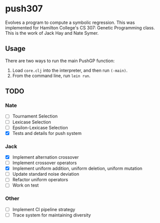# push307

Evolves a program to compute a symbolic regression. This was implemented for Hamilton College's CS 307: Genetic Programming class. This is the work of Jack Hay and Nate Symer.

## Usage

There are two ways to run the main PushGP function:

1. Load `core.clj` into the interpreter, and then run `(-main)`.
2. From the command line, run `lein run`.

## TODO

### Nate
- [ ] Tournament Selection
- [ ] Lexicase Selection
- [ ] Epsilon-Lexicase Selection
- [x] Tests and details for push system
### Jack
- [x] Implement alternation crossover
- [ ] Implement crossover operators
- [x] Implement uniform addition, uniform deletion, uniform mutation
- [ ] Update standard noise deviation
- [ ] Refactor uniform operators
- [ ] Work on test
### Other
- [ ] Implement CI pipeline strategy
- [ ] Trace system for maintaining diversity
